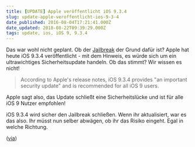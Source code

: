 ```yaml
---
title: [UPDATE] Apple veröffentlicht iOS 9.3.4
slug: update-apple-veroffentlicht-ios-9-3-4
date_published: 2016-08-04T17:21:41.000Z
date_updated: 2018-08-22T09:39:29.000Z
tags: update, ios, iOS 9, 9.3.4
---
```


Das war wohl nicht geplant. Ob der [Jailbreak](__GHOST_URL__/howto-jailbreak-iphone-2/) der Grund dafür ist? Apple hat heute iOS 9.3.4 veröffentlicht - mit dem Hinweis, es würde sich um ein ultrawichtiges Sicherheitsupdate handeln. Ob das stimmt? Wir wissen es nicht! 

> According to Apple's release notes, iOS 9.3.4 provides "an important security update" and is recommended for all iOS 9 users.

Apple sagt also, das Update schließt eine Sicherheitslücke und ist für alle iOS 9 Nutzer empfohlen!

iOS 9.3.4 wird sicher den Jailbreak schließen. Wenn ihr aktualisiert, war es das also. Ihr müsst nun selber abwägen, ob ihr das Risiko eingeht. Egal in welche Richtung.

([via](http://www.macrumors.com/2016/08/04/apple-releases-ios-9-3-4-with-security-fix/))
